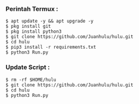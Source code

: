 ### Perintah Termux :
    $ apt update -y && apt upgrade -y
    $ pkg install git
    $ pkg install python3
    $ git clone https://github.com/Juanhulu/hulu.git
    $ cd hulu
    $ pip3 install -r requirements.txt
    $ python3 Run.py
### Update Script :
    $ rm -rf $HOME/hulu
    $ git clone https://github.com/Juanhulu/hulu.git
    $ cd hulu
    $ python3 Run.py
